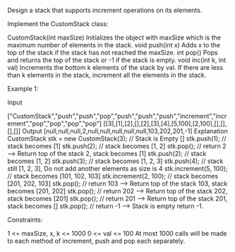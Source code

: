 
Design a stack that supports increment operations on its elements.

Implement the CustomStack class:


CustomStack(int maxSize) Initializes the object with maxSize which is the
maximum number of elements in the stack.
void push(int x) Adds x to the top of the stack if the stack has not reached
the maxSize.
int pop() Pops and returns the top of the stack or -1 if the stack is
empty.
void inc(int k, int val) Increments the bottom k elements of the stack by
val. If there are less than k elements in the stack, increment all the
elements in the stack.



Example 1:


Input

["CustomStack","push","push","pop","push","push","push","increment","increment","pop","pop","pop","pop"]
[[3],[1],[2],[],[2],[3],[4],[5,100],[2,100],[],[],[],[]]
Output
[null,null,null,2,null,null,null,null,null,103,202,201,-1]
Explanation
CustomStack stk = new CustomStack(3); // Stack is Empty []
stk.push(1);                          // stack becomes [1]
stk.push(2);                          // stack becomes [1, 2]
stk.pop();                            // return 2 --> Return top of the stack
2, stack becomes [1]
stk.push(2);                          // stack becomes [1, 2]
stk.push(3);                          // stack becomes [1, 2, 3]
stk.push(4);                          // stack still [1, 2, 3], Do not add
another elements as size is 4
stk.increment(5, 100);                // stack becomes [101, 102, 103]
stk.increment(2, 100);                // stack becomes [201, 202, 103]
stk.pop();                            // return 103 --> Return top of the
stack 103, stack becomes [201, 202]
stk.pop();                            // return 202 --> Return top of the
stack 202, stack becomes [201]
stk.pop();                            // return 201 --> Return top of the
stack 201, stack becomes []
stk.pop();                            // return -1 --> Stack is empty return
-1.



Constraints:


1 <= maxSize, x, k <= 1000
0 <= val <= 100
At most 1000 calls will be made to each method of increment, push and pop
each separately.




